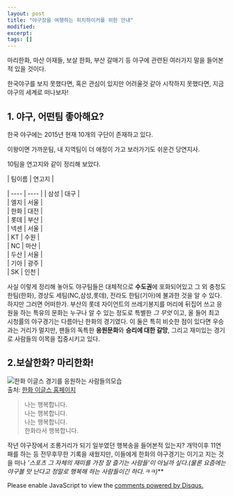 ```yaml
---
layout: post
title: "야구장을 여행하는 히치하이커를 위한 안내" 
modified:
excerpt:
tags: []
---
```



마리한화, 마산 아재들, 보살 한화, 부산 갈매기 등 야구에 관련된 여러가지 말을 들어본 적 있을 것이다.

한국야구를 보지 못했다면, 혹은 관심이 있지만 어려울것 같아 시작하지 못했다면, 지금 야구의 세계로 떠나보자!

## 1. 야구, 어떤팀 좋아해요?

한국 야구에는 2015년 현재 10개의 구단이 존재하고 있다.

이왕이면 가까운팀, 내 지역팀이 더 애정이 가고 보러가기도 쉬운건 당연지사.

10팀을 연고지와 같이 정리해 보았다.  

| 팀이름 | 연고지 |

| ---- | ---- | 
| 삼성 | 대구 |  
| 엘지 | 서울 |  
| 한화 | 대전 |  
| 롯데 | 부산 |  
| 넥센 | 서울 |  
|  KT  | 수원 |  
|  NC  | 마산 |  
| 두산 | 서울 |  
| 기아 | 광주 |  
|  SK  | 인천 | 

사실 이렇게 정리해 놓아도 야구팀들은 대체적으로 **수도권**에 포화되어있고 그 외 충청도 한팀(한화), 경상도 세팀(NC,삼성,롯데), 전라도 한팀(기아)에 불과한 것을 알 수 있다.  
하지만 그러면 어떠한가. 부산의 롯데 자이언트의 쓰레기봉지를 머리에 뒤집어 쓰고 응원을 하는 특유의 문화는 누구나 알 수 있는 정도로 특별한 *그 무엇* 이고, 올 들어 최고 시청률의 야구경기는 다름아닌 한화의 경기였다. 이 둘은 특히 비슷한 점이 있다면 우승과는 거리가 멀지만, 팬들의 독특한 **응원문화**와 **승리에 대한 갈망**, 그리고 재미있는 경기로 사람들의 이목을 집중시키고 있다.    
  
    
      
## 2.보살한화? 마리한화!  
  
    
    
![한화 이글스 경기를 응원하는 사람들의모습](http://dn.joongdo.co.kr/images/article/2013/05/17/201305170053_01.jpg)   
출처: [한화 이글스 홈페이지](http://www.hanwhaeagles.co.kr/html/main/main.asp)

>    나는 행복합니다.  
>    나는 행복합니다.  
>   나는 행복합니다.   
>   한화라서 행복합니다.   
    
작년 야구장에서 조롱거리가 되기 일쑤였던 행복송을 들어본적 있는지?
개막이후 11연패를 하는 등 전무후무한 기록을 새웠지만, 이들에게 한화의 야구경기는 이기고 지는 것을 떠나
*'스포츠 그 자체의 재미를 가장 잘 즐기는 사람들'*이 아닐까 싶다.***(물론 요즘에는 야구볼 맛 난다고 정말로 행복해 하는 사람들이긴 하다.ㅋㅋ)***


<div id="disqus_thread"></div>
<script type="text/javascript">
    /* * * CONFIGURATION VARIABLES * * */
    var disqus_shortname = 'utuutu';
    
    /* * * DON'T EDIT BELOW THIS LINE * * */
    (function() {
        var dsq = document.createElement('script'); dsq.type = 'text/javascript'; dsq.async = true;
        dsq.src = '//' + disqus_shortname + '.disqus.com/embed.js';
        (document.getElementsByTagName('head')[0] || document.getElementsByTagName('body')[0]).appendChild(dsq);
    })();
</script>
<noscript>Please enable JavaScript to view the <a href="https://disqus.com/?ref_noscript" rel="nofollow">comments powered by Disqus.</a></noscript>



